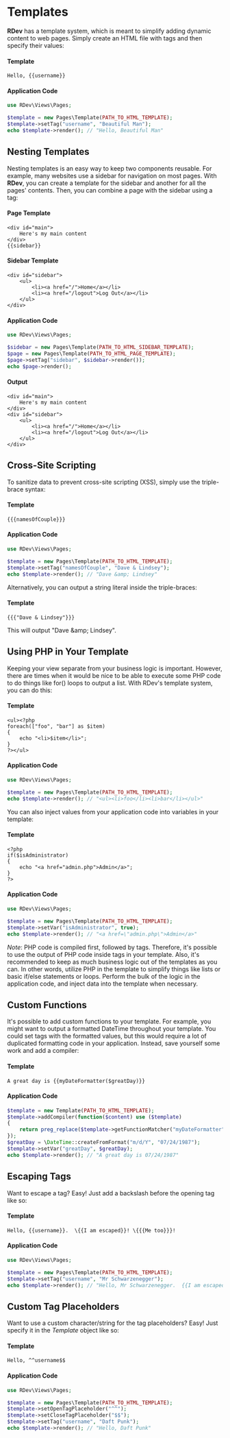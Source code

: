 # Templates
**RDev** has a template system, which is meant to simplify adding dynamic content to web pages.  Simply create an HTML file with tags and then specify their values:
#### Template
```
Hello, {{username}}
```
#### Application Code
```php
use RDev\Views\Pages;

$template = new Pages\Template(PATH_TO_HTML_TEMPLATE);
$template->setTag("username", "Beautiful Man");
echo $template->render(); // "Hello, Beautiful Man"
```

## Nesting Templates
Nesting templates is an easy way to keep two components reusable.  For example, many websites use a sidebar for navigation on most pages.  With **RDev**, you can create a template for the sidebar and another for all the pages' contents.  Then, you can combine a page with the sidebar using a tag:
#### Page Template
```
<div id="main">
    Here's my main content
</div>
{{sidebar}}
```
#### Sidebar Template
```
<div id="sidebar">
    <ul>
        <li><a href="/">Home</a></li>
        <li><a href="/logout">Log Out</a></li>
    </ul>
</div>
```
#### Application Code
```php
use RDev\Views\Pages;

$sidebar = new Pages\Template(PATH_TO_HTML_SIDEBAR_TEMPLATE);
$page = new Pages\Template(PATH_TO_HTML_PAGE_TEMPLATE);
$page->setTag("sidebar", $sidebar->render());
echo $page->render();
```

#### Output
```
<div id="main">
    Here's my main content
</div>
<div id="sidebar">
    <ul>
        <li><a href="/">Home</a></li>
        <li><a href="/logout">Log Out</a></li>
    </ul>
</div>
```

## Cross-Site Scripting
To sanitize data to prevent cross-site scripting (XSS), simply use the triple-brace syntax:
#### Template
```
{{{namesOfCouple}}}
```
#### Application Code
```php
use RDev\Views\Pages;

$template = new Pages\Template(PATH_TO_HTML_TEMPLATE);
$template->setTag("namesOfCouple", "Dave & Lindsey");
echo $template->render(); // "Dave &amp; Lindsey"
```

Alternatively, you can output a string literal inside the triple-braces:
#### Template
```
{{{"Dave & Lindsey"}}}
```

This will output "Dave &amp;amp; Lindsey".  

## Using PHP in Your Template
Keeping your view separate from your business logic is important.  However, there are times when it would be nice to be able to execute some PHP code to do things like for() loops to output a list.  With RDev's template system, you can do this:
#### Template
```
<ul><?php
foreach(["foo", "bar"] as $item)
{
    echo "<li>$item</li>";
}
?></ul>
```
#### Application Code
```php
use RDev\Views\Pages;

$template = new Pages\Template(PATH_TO_HTML_TEMPLATE);
echo $template->render(); // "<ul><li>foo</li><li>bar</li></ul>"
```

You can also inject values from your application code into variables in your template:
#### Template
```
<?php 
if($isAdministrator)
{
    echo "<a href="admin.php">Admin</a>"; 
}
?>
```
#### Application Code
```php
use RDev\Views\Pages;

$template = new Pages\Template(PATH_TO_HTML_TEMPLATE);
$template->setVar("isAdministrator", true);
echo $template->render(); // "<a href=\"admin.php\">Admin</a>"
```

*Note*: PHP code is compiled first, followed by tags.  Therefore, it's possible to use the output of PHP code inside tags in your template.  Also, it's recommended to keep as much business logic out of the templates as you can.  In other words, utilize PHP in the template to simplify things like lists or basic if/else statements or loops.  Perform the bulk of the logic in the application code, and inject data into the template when necessary.

## Custom Functions
It's possible to add custom functions to your template.  For example, you might want to output a formatted DateTime throughout your template.  You could set tags with the formatted values, but this would require a lot of duplicated formatting code in your application.  Instead, save yourself some work and add a compiler:
#### Template
```
A great day is {{myDateFormatter($greatDay)}}
```
#### Application Code
```php
$template = new Template(PATH_TO_HTML_TEMPLATE);
$template->addCompiler(function($content) use ($template)
{
    return preg_replace($template->getFunctionMatcher("myDateFormatter"), "<?php echo $1->format('m/d/Y H:i:s'); ?>", $content);
});
$greatDay = \DateTime::createFromFormat("m/d/Y", "07/24/1987");
$template->setVar("greatDay", $greatDay);
echo $template->render(); // "A great day is 07/24/1987"
```

## Escaping Tags
Want to escape a tag?  Easy!  Just add a backslash before the opening tag like so:
#### Template
```
Hello, {{username}}.  \{{I am escaped}}! \{{{Me too}}}!
```
#### Application Code
```php
use RDev\Views\Pages;

$template = new Pages\Template(PATH_TO_HTML_TEMPLATE);
$template->setTag("username", "Mr Schwarzenegger");
echo $template->render(); // "Hello, Mr Schwarzenegger.  {{I am escaped}}! {{{Me too}}}!"
```

## Custom Tag Placeholders
Want to use a custom character/string for the tag placeholders?  Easy!  Just specify it in the *Template* object like so:
#### Template
```
Hello, ^^username$$
```
#### Application Code
```php
use RDev\Views\Pages;

$template = new Pages\Template(PATH_TO_HTML_TEMPLATE);
$template->setOpenTagPlaceholder("^^");
$template->setCloseTagPlaceholder("$$");
$template->setTag("username", "Daft Punk");
echo $template->render(); // "Hello, Daft Punk"
```
